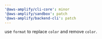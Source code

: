 ```yaml
---
'@aws-amplify/cli-core': minor
'@aws-amplify/sandbox': patch
'@aws-amplify/backend-cli': patch
---
```


use `format` to replace `color` and remove `color`.
